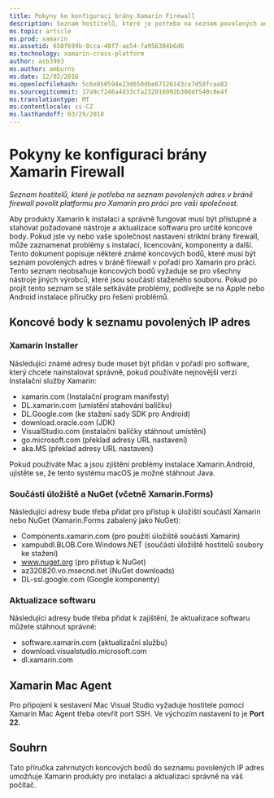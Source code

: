```yaml
---
title: Pokyny ke konfiguraci brány Xamarin Firewall
description: Seznam hostitelů, které je potřeba na seznam povolených adres v bráně firewall povolit platformu pro Xamarin pro práci pro vaši společnost.
ms.topic: article
ms.prod: xamarin
ms.assetid: 658f699b-8cca-48f7-ae54-fa956384b6d6
ms.technology: xamarin-cross-platform
author: asb3993
ms.author: amburns
ms.date: 12/02/2016
ms.openlocfilehash: 5c6e850594e23d650dbe67126143ce7d58fcaa82
ms.sourcegitcommit: 17a9cf246a4d33cfa232016992b308df540c8e4f
ms.translationtype: MT
ms.contentlocale: cs-CZ
ms.lasthandoff: 03/29/2018
---
```

# <a name="xamarin-firewall-configuration-instructions"></a>Pokyny ke konfiguraci brány Xamarin Firewall

_Seznam hostitelů, které je potřeba na seznam povolených adres v bráně firewall povolit platformu pro Xamarin pro práci pro vaši společnost._

Aby produkty Xamarin k instalaci a správně fungovat musí být přístupné a stahovat požadované nástroje a aktualizace softwaru pro určité koncové body. Pokud jste vy nebo vaše společnost nastavení striktní brány firewall, může zaznamenat problémy s instalací, licencování, komponenty a další. Tento dokument popisuje některé známé koncových bodů, které musí být seznam povolených adres v bráně firewall v pořadí pro Xamarin pro práci. Tento seznam neobsahuje koncových bodů vyžaduje se pro všechny nástroje jiných výrobců, které jsou součástí staženého souboru. Pokud po projít tento seznam se stále setkáváte problémy, podívejte se na Apple nebo Android instalace příručky pro řešení problémů.

## <a name="endpoints-to-whitelist"></a>Koncové body k seznamu povolených IP adres

### <a name="xamarin-installer"></a>Xamarin Installer

Následující známé adresy bude muset být přidán v pořadí pro software, který chcete nainstalovat správně, pokud používáte nejnovější verzi Instalační služby Xamarin:

-  xamarin.com (Instalační program manifesty)
-  DL.xamarin.com (umístění stahování balíčku)
-  DL.Google.com (ke stažení sady SDK pro Android)
-  download.oracle.com (JDK)
-  VisualStudio.com (instalační balíčky stáhnout umístění)
-  go.microsoft.com (překlad adresy URL nastavení)
-  aka.MS (překlad adresy URL nastavení)

Pokud používáte Mac a jsou zjištění problémy instalace Xamarin.Android, ujistěte se, že tento systému macOS je možné stáhnout Java.


### <a name="components-store-and-nuget-including-xamarinforms"></a>Součásti úložiště a NuGet (včetně Xamarin.Forms)

Následující adresy bude třeba přidat pro přístup k úložišti součástí Xamarin nebo NuGet (Xamarin.Forms zabalený jako NuGet):

-  Components.xamarin.com (pro použití úložiště součástí Xamarin)
-  xampubdl.BLOB.Core.Windows.NET (součásti úložiště hostitelů soubory ke stažení)
-  www.nuget.org (pro přístup k NuGet)
-  az320820.vo.msecnd.net (NuGet downloads)
-  DL-ssl.google.com (Google komponenty)


### <a name="software-updates"></a>Aktualizace softwaru

Následující adresy bude třeba přidat k zajištění, že aktualizace softwaru můžete stáhnout správně:

-  software.xamarin.com (aktualizační službu)
-  download.visualstudio.microsoft.com
-  dl.xamarin.com

## <a name="xamarin-mac-agent"></a>Xamarin Mac Agent

Pro připojení k sestavení Mac Visual Studio vyžaduje hostitele pomocí Xamarin Mac Agent třeba otevřít port SSH. Ve výchozím nastavení to je **Port 22**.

## <a name="summary"></a>Souhrn

Tato příručka zahrnutých koncových bodů do seznamu povolených IP adres umožňuje Xamarin produkty pro instalaci a aktualizaci správně na váš počítač.